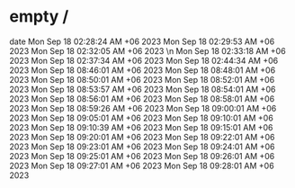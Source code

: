 # empty /
date
Mon Sep 18 02:28:24 AM +06 2023
Mon Sep 18 02:29:53 AM +06 2023
Mon Sep 18 02:32:05 AM +06 2023
\n
Mon Sep 18 02:33:18 AM +06 2023
Mon Sep 18 02:37:34 AM +06 2023
Mon Sep 18 02:44:34 AM +06 2023
Mon Sep 18 08:46:01 AM +06 2023
Mon Sep 18 08:48:01 AM +06 2023
Mon Sep 18 08:50:01 AM +06 2023
Mon Sep 18 08:52:01 AM +06 2023
Mon Sep 18 08:53:57 AM +06 2023
Mon Sep 18 08:54:01 AM +06 2023
Mon Sep 18 08:56:01 AM +06 2023
Mon Sep 18 08:58:01 AM +06 2023
Mon Sep 18 08:59:26 AM +06 2023
Mon Sep 18 09:00:01 AM +06 2023
Mon Sep 18 09:05:01 AM +06 2023
Mon Sep 18 09:10:01 AM +06 2023
Mon Sep 18 09:10:39 AM +06 2023
Mon Sep 18 09:15:01 AM +06 2023
Mon Sep 18 09:20:01 AM +06 2023
Mon Sep 18 09:22:01 AM +06 2023
Mon Sep 18 09:23:01 AM +06 2023
Mon Sep 18 09:24:01 AM +06 2023
Mon Sep 18 09:25:01 AM +06 2023
Mon Sep 18 09:26:01 AM +06 2023
Mon Sep 18 09:27:01 AM +06 2023
Mon Sep 18 09:28:01 AM +06 2023
